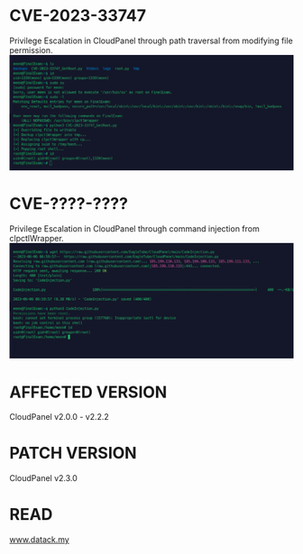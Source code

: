 # CVE-2023-33747
Privilege Escalation in CloudPanel through path traversal from modifying file permission.
<br>
<img src='https://raw.githubusercontent.com/EagleTube/CloudPanel/main/Screenshot%20from%202023-06-06%2014-56-42.png'>

# CVE-????-????
Privilege Escalation in CloudPanel through command injection from clpctlWrapper.
<br>
<img src='https://raw.githubusercontent.com/EagleTube/CloudPanel/main/Screenshot%20from%202023-06-06%2015-00-21.png'>

# AFFECTED VERSION
CloudPanel v2.0.0 - v2.2.2

# PATCH VERSION
CloudPanel v2.3.0

# READ
<a href="https://www.datack.my/how-we-gain-cve-2023-33747-cloudpanel-io/">www.datack.my</a>
